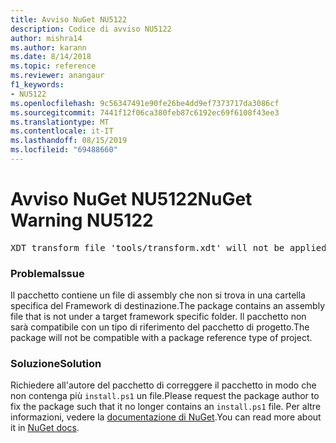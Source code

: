 ```yaml
---
title: Avviso NuGet NU5122
description: Codice di avviso NU5122
author: mishra14
ms.author: karann
ms.date: 8/14/2018
ms.topic: reference
ms.reviewer: anangaur
f1_keywords:
- NU5122
ms.openlocfilehash: 9c56347491e90fe26be4dd9ef7373717da3086cf
ms.sourcegitcommit: 7441f12f06ca380feb87c6192ec69f6108f43ee3
ms.translationtype: MT
ms.contentlocale: it-IT
ms.lasthandoff: 08/15/2019
ms.locfileid: "69488660"
---
```

# <a name="nuget-warning-nu5122"></a><span data-ttu-id="4f786-103">Avviso NuGet NU5122</span><span class="sxs-lookup"><span data-stu-id="4f786-103">NuGet Warning NU5122</span></span>
<pre>XDT transform file 'tools/transform.xdt' will not be applied when the package is installed after the migration.</pre>

### <a name="issue"></a><span data-ttu-id="4f786-104">Problema</span><span class="sxs-lookup"><span data-stu-id="4f786-104">Issue</span></span>

<span data-ttu-id="4f786-105">Il pacchetto contiene un file di assembly che non si trova in una cartella specifica del Framework di destinazione.</span><span class="sxs-lookup"><span data-stu-id="4f786-105">The package contains an assembly file that is not under a target framework specific folder.</span></span> <span data-ttu-id="4f786-106">Il pacchetto non sarà compatibile con un tipo di riferimento del pacchetto di progetto.</span><span class="sxs-lookup"><span data-stu-id="4f786-106">The package will not be compatible with a package reference type of project.</span></span>


### <a name="solution"></a><span data-ttu-id="4f786-107">Soluzione</span><span class="sxs-lookup"><span data-stu-id="4f786-107">Solution</span></span>

<span data-ttu-id="4f786-108">Richiedere all'autore del pacchetto di correggere il pacchetto in modo che non contenga più `install.ps1` un file.</span><span class="sxs-lookup"><span data-stu-id="4f786-108">Please request the package author to fix the package such that it no longer contains an `install.ps1` file.</span></span> <span data-ttu-id="4f786-109">Per altre informazioni, vedere la [documentazione di NuGet](https://docs.microsoft.com/en-us/nuget/consume-packages/migrate-packages-config-to-package-reference).</span><span class="sxs-lookup"><span data-stu-id="4f786-109">You can read more about it in [NuGet docs](https://docs.microsoft.com/en-us/nuget/consume-packages/migrate-packages-config-to-package-reference).</span></span>

